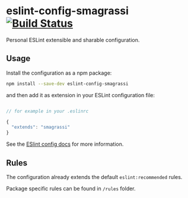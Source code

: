 # eslint-config-smagrassi [![Build Status](https://travis-ci.org/StefanoMagrassi/eslint-config-smagrassi.svg?branch=master)](https://travis-ci.org/StefanoMagrassi/eslint-config-smagrassi)

Personal ESLint extensible and sharable configuration.

## Usage

Install the configuration as a npm package:

```sh
npm install --save-dev eslint-config-smagrassi
```

and then add it as extension in your ESLint configuration file:

```javascript

// for example in your .eslinrc

{
  "extends": "smagrassi"
}

```

See the [ESlint config docs](http://eslint.org/docs/user-guide/configuring#extending-configuration-files) for more information.

## Rules

The configuration already extends the default `eslint:recommended` rules.

Package specific rules can be found in `/rules` folder.
